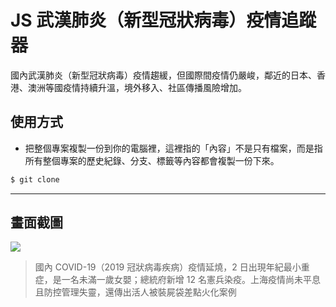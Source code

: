 # JS 武漢肺炎（新型冠狀病毒）疫情追蹤器

國內武漢肺炎（新型冠狀病毒）疫情趨緩，但國際間疫情仍嚴峻，鄰近的日本、香港、澳洲等國疫情持續升溫，境外移入、社區傳播風險增加。

## 使用方式
- 把整個專案複製一份到你的電腦裡，這裡指的「內容」不是只有檔案，而是指所有整個專案的歷史紀錄、分支、標籤等內容都會複製一份下來。
```sh
$ git clone
```

----

## 畫面截圖
![](https://i.imgur.com/CMHH0h0.png)
> 國內 COVID-19（2019 冠狀病毒疾病）疫情延燒，2 日出現年紀最小重症，是一名未滿一歲女嬰；總統府新增 12 名憲兵染疫。上海疫情尚未平息且防控管理失靈，還傳出活人被裝屍袋差點火化案例
